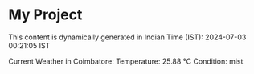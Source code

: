 # My Project

This content is dynamically generated in Indian Time (IST): 2024-07-03 00:21:05 IST


Current Weather in Coimbatore:
Temperature: 25.88 °C
Condition: mist
